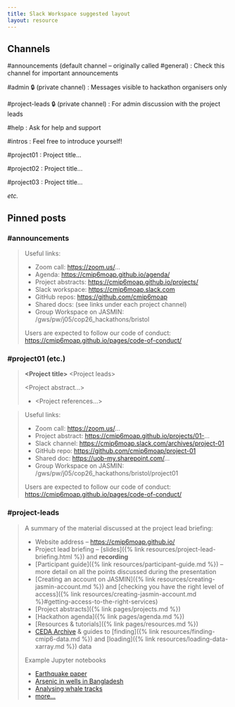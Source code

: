 ```yaml
---
title: Slack Workspace suggested layout
layout: resource
---
```


## Channels

#announcements (default channel – originally called #general)
: Check this channel for important announcements

#admin 🔒 (private channel)
: Messages visible to hackathon organisers only

#project-leads 🔒 (private channel)
: For admin discussion with the project leads

#help
: Ask for help and support

#intros
: Feel free to introduce yourself!

#project01
: Project title...

#project02
: Project title...

#project03
: Project title...

*etc.*

## Pinned posts

### #announcements

> Useful links:
> * Zoom call: https://zoom.us/...
> * Agenda: https://cmip6moap.github.io/agenda/
> * Project abstracts: https://cmip6moap.github.io/projects/
> * Slack workspace: https://cmip6moap.slack.com
> * GitHub repos: https://github.com/cmip6moap
> * Shared docs: (see links under each project channel)
> * Group Workspace on JASMIN: /gws/pw/j05/cop26_hackathons/bristol
>
> Users are expected to follow our code of conduct: https://cmip6moap.github.io/pages/code-of-conduct/

### #project01 (etc.)

> **\<Project title\>**
> \<Project leads\>
>
> \<Project abstract...\>
>
> * \<Project references...\>

> Useful links:
> * Zoom call: https://zoom.us/...
> * Project abstract: https://cmip6moap.github.io/projects/01-...
> * Slack channel: https://cmip6moap.slack.com/archives/project-01
> * GitHub repo: https://github.com/cmip6moap/project-01
> * Shared doc: https://uob-my.sharepoint.com/...
> * Group Workspace on JASMIN: /gws/pw/j05/cop26_hackathons/bristol/project01
>
> Users are expected to follow our code of conduct: https://cmip6moap.github.io/pages/code-of-conduct/

### #project-leads

> A summary of the material discussed at the project lead briefing:
> * Website address – https://cmip6moap.github.io/
> * Project lead briefing – [slides]({% link resources/project-lead-briefing.html %}) and **recording**
> * [Participant guide]({% link resources/participant-guide.md %}) – more detail on all the points discussed during the presentation
> * [Creating an account on JASMIN]({% link resources/creating-jasmin-account.md %}) and [checking you have the right level of access]({% link resources/creating-jasmin-account.md %}#getting-access-to-the-right-services)
> * [Project abstracts]({% link pages/projects.md %})
> * [Hackathon agenda]({% link pages/agenda.md %})
> * [Resources & tutorials]({% link pages/resources.md %})
> * [CEDA Archive](https://data.ceda.ac.uk/) & guides to [finding]({% link resources/finding-cmip6-data.md %}) and [loading]({% link resources/loading-data-xarray.md %}) data
>
> Example Jupyter notebooks
> * [Earthquake paper](https://nbviewer.ipython.org/github/cossatot/lanf_earthquake_likelihood/blob/master/notebooks/lanf_manuscript_notebook.ipynb)
> * [Arsenic in wells in Bangladesh](https://nbviewer.ipython.org/github/carljv/Will_it_Python/blob/master/ARM/ch5/arsenic_wells_switching.ipynb)
> * [Analysing whale tracks](https://nbviewer.ipython.org/github/robertodealmeida/notebooks/blob/master/earth_day_data_challenge/Analyzing%20whale%20tracks.ipynb)
> * [more...](https://github.com/jupyter/jupyter/wiki/A-gallery-of-interesting-Jupyter-Notebooks)
